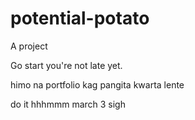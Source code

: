 # potential-potato
A project

Go start you're not late yet.

himo na portfolio kag pangita kwarta lente

do it
 hhhmmm march 3
 sigh
<!-- I will start today freelancing and VA help me

help me help me helpppp

mashed potato
heyy

hello
